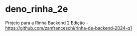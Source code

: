 # deno_rinha_2e
Projeto para a Rinha Backend 2 Edição - https://github.com/zanfranceschi/rinha-de-backend-2024-q1

